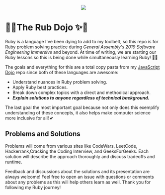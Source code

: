 <p align="center">
<img src="https://cloud.netlifyusercontent.com/assets/344dbf88-fdf9-42bb-adb4-46f01eedd629/f8f09554-8991-4572-b2f6-eb2430e97462/ruby-on-rails.png">
<h1>💎✨The Rub Dojo ✨💎</h1>
</p>

Ruby is a language I've been dying to add to my toolbelt, so this repo is for Ruby problem solving practice during *General Assembly's 2019 Software Engineering Immersive* and beyond. At time of writing, we are starting our Ruby lessons so this is being done while simultaneously learning Ruby! 💪🔥

The goals and everything for this are a total copy pasta from my [JavaScript Dojo](https://github.com/acupoftee/JS-Practice) repo since both of these languages are awesome:

* Understand nuances in Ruby problem solving. 
* Apply Ruby best practices.
* Break down complex topics with a direct and methodical approach.
* ***Explain solutions to anyone regardless of technical background.*** 

The last goal the most important goal because not only does this exemplify understanding of these concepts, it also helps make computer science more inclusive for all! 💕 

## Problems and Solutions
Problems will come from various sites like CodeWars, LeetCode, Hackerrank,Cracking the Coding Interview, and GeeksForGeeks. Each solution will describe the approach thoroughly and discuss tradeoffs and runtime. 

Feedback and discussions about the solutions and its presentation are always welcome! Feel free to open an issue with questions or comments about any problems as this will help others learn as well. Thank you for following my Ruby journey! 